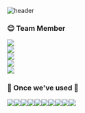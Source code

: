 ![header](https://capsule-render.vercel.app/api?type=cylinder&text=MoneyMate&color=00B3FF&fontColor=E5F7FF)

### 😊 Team Member
<a href="https://github.com/hj-1008">
    <img src="https://img.shields.io/badge/github-181717?style=for-the-badge&logo=github&logoColor=white"> 
</a>

<br>
<a href="https://github.com/banseo">
    <img src="https://img.shields.io/badge/github-181717?style=for-the-badge&logo=github&logoColor=white"> 
</a>
<br>

<a href="https://github.com/anzkanzk87">
    <img src="https://img.shields.io/badge/github-181717?style=for-the-badge&logo=github&logoColor=white"> 
</a>
<br>

<a href="https://github.com/Sungjinchosj">
    <img src="https://img.shields.io/badge/github-181717?style=for-the-badge&logo=github&logoColor=white"> 
</a>
<br>

<a href="https://github.com/jys1348">
    <img src="https://img.shields.io/badge/github-181717?style=for-the-badge&logo=github&logoColor=white"> 
</a>
<br>

### 🔨 Once we've used 🔨
<div style="display:flex; flex-direction:row;">
    <img src="https://img.shields.io/badge/oracle-F80000?style=for-the-badge&logo=oracle&logoColor=white"> 
    <img src="https://img.shields.io/badge/Java-007396?style=for-the-badge&logo=Java&logoColor=white"> 
    <img src="https://img.shields.io/badge/spring-6DB33F?style=for-the-badge&logo=spring&logoColor=white"> 
    <img src="https://img.shields.io/badge/apache tomcat-F8DC75?style=for-the-badge&logo=apachetomcat&logoColor=black">
    <br>
    <img src="https://img.shields.io/badge/html5-E34F26?style=for-the-badge&logo=html5&logoColor=white"> 
    <img src="https://img.shields.io/badge/css-1572B6?style=for-the-badge&logo=css3&logoColor=white"> 
    <img src="https://img.shields.io/badge/javascript-F7DF1E?style=for-the-badge&logo=javascript&logoColor=black"> 
    <img src="https://img.shields.io/badge/bootstrap-7952B3?style=for-the-badge&logo=bootstrap&logoColor=white">
    <img src="https://img.shields.io/badge/jquery-0769AD?style=for-the-badge&logo=jQuery&logoColor=white"> 
    <img src="https://img.shields.io/badge/github-181717?style=for-the-badge&logo=github&logoColor=white"> 
</div>
